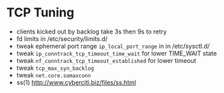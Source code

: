 
# TCP Tuning

  - clients kicked out by backlog take 3s then 9s to retry
  - fd limits in /etc/security/limits.d/
  - tweak ephemeral port range `ip_local_port_range` in in /etc/sysctl.d/
  - tweak `ip_conntrack_tcp_timeout_time_wait` for lower TIME_WAIT state
  - tweak `nf_conntrack_tcp_timeout_established` for lower timeout
  - tweak `tcp_max_syn_backlog`
  - tweak `net.core.somaxconn`
  - ss(1) http://www.cyberciti.biz/files/ss.html